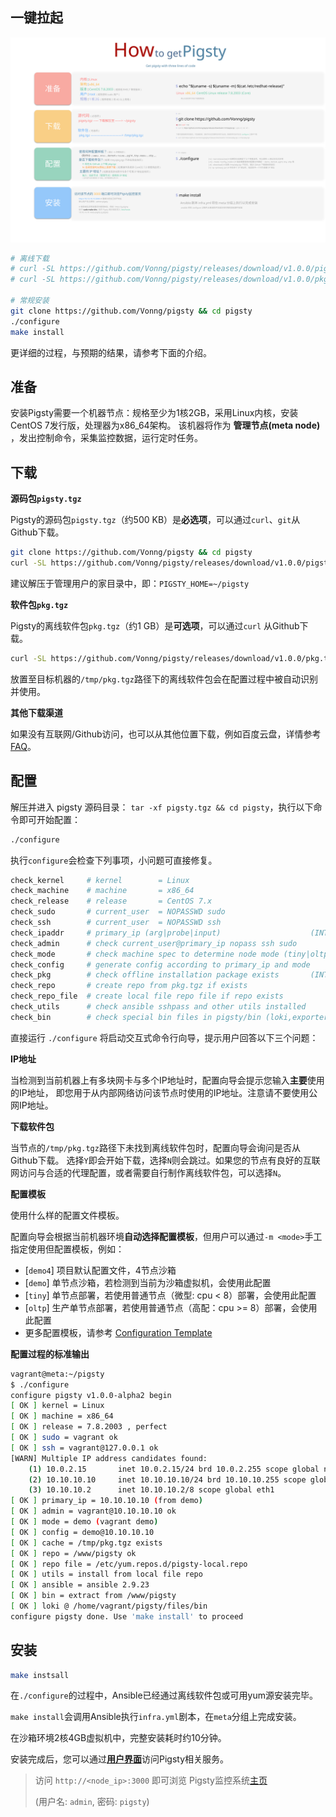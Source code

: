 
## 一键拉起

![](../_media/how-zh.svg)

```bash
# 离线下载
# curl -SL https://github.com/Vonng/pigsty/releases/download/v1.0.0/pigsty.tgz -o ~/pigsty.tgz  
# curl -SL https://github.com/Vonng/pigsty/releases/download/v1.0.0/pkg.tgz    -o /tmp/pkg.tgz

# 常规安装
git clone https://github.com/Vonng/pigsty && cd pigsty
./configure
make install
```

更详细的过程，与预期的结果，请参考下面的介绍。



## 准备

安装Pigsty需要一个机器节点：规格至少为1核2GB，采用Linux内核，安装CentOS 7发行版，处理器为x86_64架构。
该机器将作为 **管理节点(meta node)** ，发出控制命令，采集监控数据，运行定时任务。

## 下载

**源码包`pigsty.tgz`**

Pigsty的源码包`pigsty.tgz`（约500 KB）是**必选项**，可以通过`curl`、`git`从Github下载。

```bash
git clone https://github.com/Vonng/pigsty && cd pigsty
curl -SL https://github.com/Vonng/pigsty/releases/download/v1.0.0/pigsty.tgz -o ~/pigsty.tgz
```

建议解压于管理用户的家目录中，即：`PIGSTY_HOME=~/pigsty`

**软件包`pkg.tgz`**

Pigsty的离线软件包`pkg.tgz`（约1 GB）是**可选项**，可以通过`curl` 从Github下载。

```bash
curl -SL https://github.com/Vonng/pigsty/releases/download/v1.0.0/pkg.tgz    -o /tmp/pkg.tgz
```

放置至目标机器的`/tmp/pkg.tgz`路径下的离线软件包会在配置过程中被自动识别并使用。


**其他下载渠道**

如果没有互联网/Github访问，也可以从其他位置下载，例如百度云盘，详情参考[FAQ](s-faq.md)。



## 配置

解压并进入 pigsty 源码目录： `tar -xf pigsty.tgz && cd pigsty`，执行以下命令即可开始配置：

```bash
./configure
```

执行`configure`会检查下列事项，小问题可直接修复。

```bash
check_kernel     # kernel        = Linux
check_machine    # machine       = x86_64
check_release    # release       = CentOS 7.x
check_sudo       # current_user  = NOPASSWD sudo
check_ssh        # current_user  = NOPASSWD ssh
check_ipaddr     # primary_ip (arg|probe|input)                    (INTERACTIVE: ask for ip)
check_admin      # check current_user@primary_ip nopass ssh sudo
check_mode       # check machine spec to determine node mode (tiny|oltp|olap|crit)
check_config     # generate config according to primary_ip and mode
check_pkg        # check offline installation package exists       (INTERACTIVE: ask for download)
check_repo       # create repo from pkg.tgz if exists
check_repo_file  # create local file repo file if repo exists
check_utils      # check ansible sshpass and other utils installed
check_bin        # check special bin files in pigsty/bin (loki,exporter) (require utils installed)
```

直接运行 `./configure` 将启动交互式命令行向导，提示用户回答以下三个问题：


**IP地址**

当检测到当前机器上有多块网卡与多个IP地址时，配置向导会提示您输入**主要**使用的IP地址，
即您用于从内部网络访问该节点时使用的IP地址。注意请不要使用公网IP地址。

**下载软件包**

当节点的`/tmp/pkg.tgz`路径下未找到离线软件包时，配置向导会询问是否从Github下载。 
选择`Y`即会开始下载，选择`N`则会跳过。如果您的节点有良好的互联网访问与合适的代理配置，或者需要自行制作离线软件包，可以选择`N`。

**配置模板**

使用什么样的配置文件模板。

配置向导会根据当前机器环境**自动选择配置模板**，但用户可以通过`-m <mode>`手工指定使用但配置模板，例如：

* [`demo4`]  项目默认配置文件，4节点沙箱
* [`demo`]   单节点沙箱，若检测到当前为沙箱虚拟机，会使用此配置
* [`tiny`]   单节点部署，若使用普通节点（微型: cpu < 8）部署，会使用此配置
* [`oltp`]   生产单节点部署，若使用普通节点（高配：cpu >= 8）部署，会使用此配置
* 更多配置模板，请参考 [Configuration Template](https://github.com/Vonng/pigsty/tree/master/files/conf)

**配置过程的标准输出**

```bash
vagrant@meta:~/pigsty
$ ./configure
configure pigsty v1.0.0-alpha2 begin
[ OK ] kernel = Linux
[ OK ] machine = x86_64
[ OK ] release = 7.8.2003 , perfect
[ OK ] sudo = vagrant ok
[ OK ] ssh = vagrant@127.0.0.1 ok
[WARN] Multiple IP address candidates found:
    (1) 10.0.2.15	    inet 10.0.2.15/24 brd 10.0.2.255 scope global noprefixroute dynamic eth0
    (2) 10.10.10.10	    inet 10.10.10.10/24 brd 10.10.10.255 scope global noprefixroute eth1
    (3) 10.10.10.2	    inet 10.10.10.2/8 scope global eth1
[ OK ] primary_ip = 10.10.10.10 (from demo)
[ OK ] admin = vagrant@10.10.10.10 ok
[ OK ] mode = demo (vagrant demo)
[ OK ] config = demo@10.10.10.10
[ OK ] cache = /tmp/pkg.tgz exists
[ OK ] repo = /www/pigsty ok
[ OK ] repo file = /etc/yum.repos.d/pigsty-local.repo
[ OK ] utils = install from local file repo
[ OK ] ansible = ansible 2.9.23
[ OK ] bin = extract from /www/pigsty
[ OK ] loki @ /home/vagrant/pigsty/files/bin
configure pigsty done. Use 'make install' to proceed
```



## 安装

```bash
make instsall
```

在`./configure`的过程中，Ansible已经通过离线软件包或可用yum源安装完毕。

`make install`会调用Ansible执行`infra.yml`剧本，在`meta`分组上完成安装。

在沙箱环境2核4GB虚拟机中，完整安装耗时约10分钟。

安装完成后，您可以通过[**用户界面**](s-interface.md)访问Pigsty相关服务。


> 访问 `http://<node_ip>:3000` 即可浏览 Pigsty监控系统[主页](http://g.pigsty.cc/d/home)
> 
> (用户名: `admin`, 密码: `pigsty`)